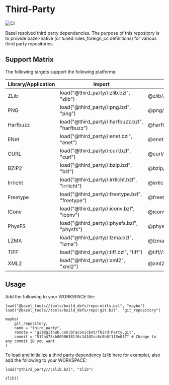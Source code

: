 # Third-Party

![CI](https://github.com/DraconicEnt/Third-Party/workflows/CI/badge.svg?branch=develop)

Bazel resolved third party dependencies.
The purpose of this repository is to provide bazel-native (or tuned rules_foreign_cc definitions) for various third party repositories.

## Support Matrix

The following targets support the following platforms:

| Library/Application    |   Import                                        | Target                |  Linux?  | Windows? |   OSX?   |
| ---------------------- | ----------------------------------------------- | --------------------  | -------- | -------- | -------- |
|        ZLib            | load("@third_party//:zlib.bzl", "zlib")         | @zlib//:zlib          | &#10003; | &#10003; | &#10007; |
|        PNG             | load("@third_party//:png.bzl", "png")           | @png//:png            | &#10007; | &#10007; | &#10007; |
|        Harfbuzz        | load("@third_party//:harfbuzz.bzl", "harfbuzz") | @harfbuzz//:harfbuzz  | &#10003; | &#10003; | &#10007; |
|        ENet            | load("@third_party//:enet.bzl", "enet")         | @enet//:enet          | &#10003; | &#10003; | &#10007; |
|        CURL            | load("@third_party//:curl.bzl", "curl")         | @curl//:curl          | &#10003; | &#10003; | &#10007; |
|        BZIP2           | load("@third_party//:bzip.bzl", "bzl")          | @bzip//:bzip          | &#10003; | &#10007; | &#10007; |
|        Irrlicht        | load("@third_party//:irrlicht.bzl", "irrlicht") | @irrlicht//:irrlicht  | &#10003; | &#10007; | &#10007; |
|        Freetype        | load("@third_party//:freetype.bzl", "freetype") | @freetype//:freetype  | &#10003; | &#10003; | &#10007; |
|         IConv          | load("@third_party//:iconv.bzl", "iconv")       | @iconv//:iconv        | &#10003; | &#10003; | &#10007; |
|         PhysFS         | load("@third_party//:physfs.bzl", "physfs")     | @physfs//:physfs      | &#10003; | &#10003; | &#10007; |
|         LZMA           | load("@third_party//:lzma.bzl", "lzma")         | @lzma//:lzma          | &#10003; | &#10003; | &#10007; |
|         TIFF           | load("@third_party//:tiff.bzl", "tiff")         | @tiff//:tiff          | &#10003; | &#10003; | &#10007; |
|         XML2           | load("@third_party//:xml2", "xml2")             | @xml2//:xml2          | &#10003; | &#10003; | &#10007; |

## Usage

Add the following to your WORKSPACE file:

```starlark
load("@bazel_tools//tools/build_defs/repo:utils.bzl", "maybe")
load("@bazel_tools//tools/build_defs/repo:git.bzl", "git_repository")

maybe(
    git_repository,
    name = "third_party",
    remote = "git@github.com:DraconicEnt/Third-Party.git",
    commit = "512b473cb80586381f6c14102cc6c8b0f118e0f7" # Change to any commit ID you want
)
```

To load and initialize a third party dependency (zlib here for example), also add the following to your WORKSPACE:

```starlark
load("@third_party//:zlib.bzl", "zlib")

zlib()
```
